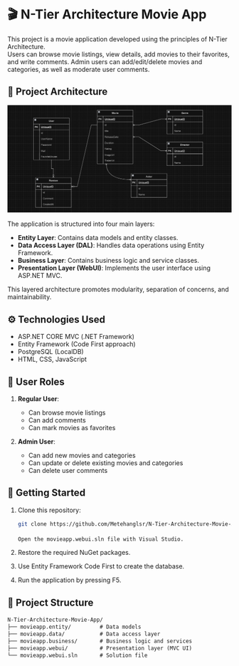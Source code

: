 # 🎬 N-Tier Architecture Movie App

This project is a movie application developed using the principles of N-Tier Architecture.  
Users can browse movie listings, view details, add movies to their favorites, and write comments.
Admin users can add/edit/delete movies and categories, as well as moderate user comments.

## 🧱 Project Architecture

![UML Diagram](./screenshots/uml-diagram.png)

The application is structured into four main layers:

- **Entity Layer**: Contains data models and entity classes.
- **Data Access Layer (DAL)**: Handles data operations using Entity Framework.
- **Business Layer**: Contains business logic and service classes.
- **Presentation Layer (WebUI)**: Implements the user interface using ASP.NET MVC.

This layered architecture promotes modularity, separation of concerns, and maintainability.

## ⚙️ Technologies Used

- ASP.NET CORE MVC (.NET Framework)
- Entity Framework (Code First approach)
- PostgreSQL (LocalDB)
- HTML, CSS, JavaScript

## 👥 User Roles

1. **Regular User**:
   - Can browse movie listings
   - Can add comments
   - Can mark movies as favorites

2. **Admin User**:
   - Can add new movies and categories
   - Can update or delete existing movies and categories
   - Can delete user comments

## 🚀 Getting Started

1. Clone this repository:
   ```bash
   git clone https://github.com/Metehanglsr/N-Tier-Architecture-Movie-App.git

   Open the movieapp.webui.sln file with Visual Studio.

2. Restore the required NuGet packages.

3. Use Entity Framework Code First to create the database.

4. Run the application by pressing F5.

## 📁 Project Structure

```text
N-Tier-Architecture-Movie-App/
├── movieapp.entity/         # Data models
├── movieapp.data/           # Data access layer
├── movieapp.business/       # Business logic and services
├── movieapp.webui/          # Presentation layer (MVC UI)
└── movieapp.webui.sln       # Solution file
